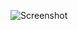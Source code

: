 ![Screenshot](https://raw.githubusercontent.com/Cryakl/Ultimate-RAT-Collection/refs/heads/main/Netsys/netsys3.0/Screenshot.png)
